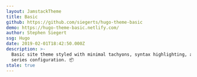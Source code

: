 ```yaml
---
layout: JamstackTheme
title: Basic
github: https://github.com/siegerts/hugo-theme-basic
demo: https://hugo-theme-basic.netlify.com/
author: Stephen Siegert
ssg: Hugo
date: 2019-02-01T18:42:50.000Z
description: >-
  Basic site theme styled with minimal tachyons, syntax highlighting, and blog
  series configuration. 📦
stale: true
---
```

